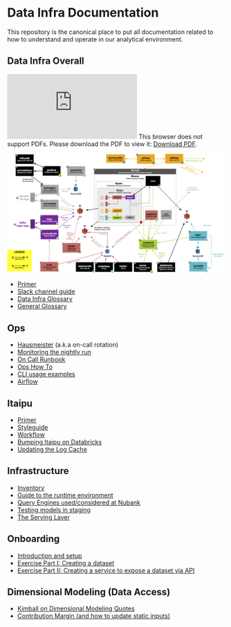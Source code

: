 # Data Infra Documentation

This repository is the canonical place to put all documentation related to how to understand and operate in our analytical environment.

## Data Infra Overall

<object data="https://github.com/nubank/data-infra-docs/blob/master/images/DataInfraOverview.pdf" type="application/pdf" width="700px" height="700px">
    <embed src="https://github.com/nubank/data-infra-docs/blob/master/images/DataInfraOverview.pdf">
        This browser does not support PDFs. Please download the PDF to view it: <a href="https://github.com/nubank/data-infra-docs/blob/master/images/DataInfraOverview.pdf">Download PDF</a>.</p>
    </embed>
</object>

![Image of our infra](images/DataInfraOverview.png)

* [Primer](primer.md)
* [Slack channel guide](squad/channels.md)
* [Data Infra Glossary](glossary.md)
* [General Glossary](https://github.com/nubank/playbooks/blob/master/docs/glossary.md)

## Ops
* [Hausmeister](squad/hausmeister.md) (a.k.a on-call rotation)
* [Monitoring the nightly run](monitoring_nightly_run.md)
* [On Call Runbook](on-call_runbook.md)
* [Ops How To](ops_how_to.md)
* [CLI usage examples](cli_examples.md)
* [Airflow](airflow.md)

## Itaipu
* [Primer](itaipu/primer.md)
* [Styleguide](itaipu/styleguide.md)
* [Workflow](itaipu/workflow.md)
* [Bumping Itaipu on Databricks](itaipu/databricks_bump.md)
* [Updating the Log Cache](itaipu/log_cache_update.md)

## Infrastructure
* [Inventory](infrastructure/inventory.md)
* [Guide to the runtime environment](infrastructure/guide-to-the-runtime-environment.md)
* [Query Engines used/considered at Nubank](infrastructure/query_engines.md)
* [Testing models in staging](infrastructure/testing-models.md)
* [The Serving Layer](infrastructure/serving_layer.md)

## Onboarding
* [Introduction and setup](onboarding/introduction.md)
* [Exercise Part I: Creating a dataset](onboarding/dataset-exercise.md)
* [Exercise Part II: Creating a service to expose a dataset via API](onboarding/service-exercise.md)

## Dimensional Modeling (Data Access)
* [Kimball on Dimensional Modeling Quotes](dimensional_modeling/kimball.md)
* [Contribution Margin (and how to update static inputs)](dimensional_modeling/contribution_margin.md)
